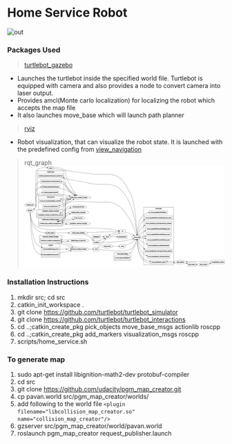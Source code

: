 # Home Service Robot
![out](https://user-images.githubusercontent.com/1688726/57280362-efdcb880-705d-11e9-9e8c-4750eecf77f4.gif)

### Packages Used

 > [turtlebot_gazebo](https://github.com/turtlebot/turtlebot_simulator) 
- Launches the turtlebot inside the specified world file. Turtlebot is equipped with camera and also provides a node to convert camera into laser output. 
- Provides amcl(Monte carlo localization) for localizing the robot which accepts the map file
- It also launches move_base which will launch path planner 

 > [rviz](https://github.com/ros-visualization/rviz)
 - Robot visualization, that can visualize the robot state. It is launched with the predefined config from [view_navigation](https://github.com/turtlebot/turtlebot_interactions)

> rqt_graph
![out](https://github.com/pavankris/gazeboworld/blob/master/homeservice_robot/rosgraph.png)

### Installation Instructions

1. mkdir src; cd src
2. catkin_init_workspace .
3. git clone https://github.com/turtlebot/turtlebot_simulator
4. git clone https://github.com/turtlebot/turtlebot_interactions
6. cd ..;catkin_create_pkg pick_objects move_base_msgs actionlib roscpp
7. cd ..;catkin_create_pkg add_markers visualization_msgs roscpp
8. scripts/home_service.sh

### To generate map

1. sudo apt-get install libignition-math2-dev protobuf-compiler
2. cd src
3. git clone https://github.com/udacity/pgm_map_creator.git
4. cp pavan.world src/pgm_map_creator/worlds/
5. add following to the world file 
  `<plugin filename="libcollision_map_creator.so" name="collision_map_creator"/>`
6. gzserver src/pgm_map_creator/world/pavan.world
7. roslaunch pgm_map_creator request_publisher.launch
